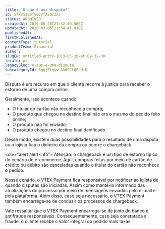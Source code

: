 ```yaml
---
title: 'O que é uma disputa?'
id: 5fxr5JSmfy0JyfAvQrZXJ
status: ARCHIVED
createdAt: 2019-05-26T21:32:00.566Z
updatedAt: 2020-03-05T21:54:41.010Z
publishedAt: 
firstPublishedAt: 
contentType: tutorial
productTeam: Financial
author: 
slugEN: untitled-entry-2019-05-26-at-09-32-00
locale: pt
legacySlug: o-que-e-uma-disputa
subcategoryId: 6ggjFlqyvL8hd9CtQFcHiD
---
```


Disputa é um recurso em que o cliente recorre à justiça para receber o estorno de uma compra online.

Geralmente, isso acontece quando:

- O titular do cartão não reconhece a compra;
- O produto que chegou no destino final não era o mesmo do pedido feito online;
- O produto não foi enviado;
- O produto chegou no destino final danificado.

Desse modo, existem duas possibilidades para o resultado de uma disputa: ou o lojista fica o dinheiro da compra ou ocorre o chargeback. 

<div="alert alert-info">
Atenção: o chargeback é um tipo de estorno típico do cenário de e-commerce. Aqui, compras feitas por meio de cartão de crédito ou débito são canceladas quando o titular do cartão não reconhece o pedido.
</div>

Nesse cenário, o VTEX Payment fica responsável por notificar ao lojista de quando disputas são iniciadas. Assim como mantê-lo informado das atualizações do processo por meio de mensagens enviadas pelo e-mail e pela plataforma. Além disso, caso seja necessário, o VTEX Payment também encarrega-se de conduzir os processos de chargeback.

Vale ressaltar que o VTEX Payment encarrega-se de junto do banco e antifraude responsáveis. Consequentemente, caso seja constatada a fraude, o cliente recebe o valor integral do pedido mais taxas.

